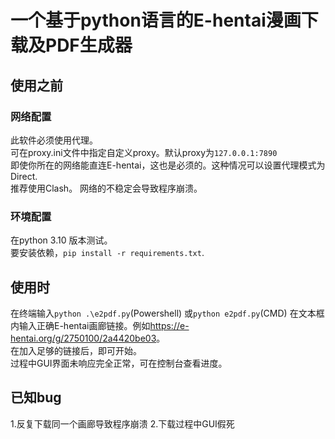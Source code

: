 # 一个基于python语言的E-hentai漫画下载及PDF生成器
## 使用之前
### 网络配置

此软件必须使用代理。  
可在proxy.ini文件中指定自定义proxy。默认proxy为`127.0.0.1:7890`  
即使你所在的网络能直连E-hentai，这也是必须的。这种情况可以设置代理模式为Direct.  
推荐使用Clash。
网络的不稳定会导致程序崩溃。
### 环境配置
在python 3.10 版本测试。  
要安装依赖，`pip install -r requirements.txt`.
## 使用时
在终端输入`python .\e2pdf.py`(Powershell) 或`python e2pdf.py`(CMD)
在文本框内输入正确E-hentai画廊链接。例如<https://e-hentai.org/g/2750100/2a4420be03>。  
在加入足够的链接后，即可开始。  
过程中GUI界面未响应完全正常，可在控制台查看进度。
## 已知bug
1.反复下载同一个画廊导致程序崩溃
2.下载过程中GUI假死